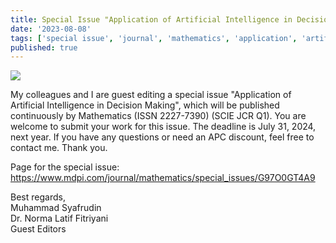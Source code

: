 ```yaml
---
title: Special Issue "Application of Artificial Intelligence in Decision Making"
date: '2023-08-08'
tags: ['special issue', 'journal', 'mathematics', 'application', 'artificial intelligence', 'decision making']
published: true
---
```


<img src="/updates/si-math2023.png"/><br/>

My colleagues and I are guest editing a special issue "Application of Artificial Intelligence in Decision Making", which will be published continuously by Mathematics (ISSN 2227-7390) (SCIE JCR Q1). <!--truncate-->
You are welcome to submit your work for this issue. The deadline is July 31, 2024, next year. If you have any questions or need an APC discount, feel free to contact me. Thank you.
 
Page for the special issue: https://www.mdpi.com/journal/mathematics/special_issues/G97O0GT4A9
 

Best regards,<br/>
Muhammad Syafrudin <br/>
Dr. Norma Latif Fitriyani<br/>
Guest Editors
